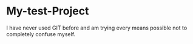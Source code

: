 # My-test-Project
I have never used GIT before and am trying every means possible not to completely confuse myself.
